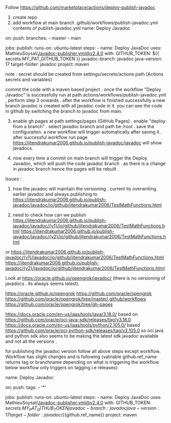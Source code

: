 Follow https://github.com/marketplace/actions/deploy-publish-javadoc
1. create repo
2. add workflow  at main branch .github/workflows/publish-javadoc.yml
contents of publish-javadoc.yml
name: Deploy Javadoc

on:
  push:
    branches:
      - master
      - main

jobs:
  publish:
    runs-on: ubuntu-latest
    steps:
      - name: Deploy JavaDoc
        uses: MathieuSoysal/Javadoc-publisher.yml@v2.4.0
        with:
          GITHUB_TOKEN: ${{ secrets.MY_PAT_GITHUB_TOKEN }}
          javadoc-branch: javadoc
          java-version: 17
          target-folder: javadoc 
          project: maven 

note : secret should be created from settings/secrets/actions path (Actions secrets and variables)

commit the code with a maven based project . once the workflow "Deploy Javadoc" is successfully run at path actions/workflows/publish-javadoc.yml , perform step 3 onwards . after the workflow is finished successfully a new branch javadoc is created with all javadoc code in it. you can see the code in github by switching the branch to javadoc from main.

3. enable gh pages at path settings/pages (GitHub Pages) . enable "deploy from a branch" . select javadoc branch and path be /root . save the configuraiton. a new workflow will trigger automatically after saving it . after successful workflow run page https://jitendrakumar2006.github.io/publish-javadoc/javadoc will show javadocs.

4. now every time a commit on main branch will trigger the Deploy Javadoc, which will push the code javadoc branch . as there is a change in javadoc branch hence the pages will be rebuilt .

Issues :
1. how the javadoc will maintain the versioning .
current its overwriting earlier javadoc and always publishing to https://jitendrakumar2006.github.io/publish-javadoc/javadoc/io/github/jitendrakumar2006/TestMathFunctions.html

2. need to check how can we publish https://jitendrakumar2006.github.io/publish-javadoc/javadoc/{v1}/io/github/jitendrakumar2006/TestMathFunctions.html
https://jitendrakumar2006.github.io/publish-javadoc/javadoc/{v2}/io/github/jitendrakumar2006/TestMathFunctions.html

or 
https://jitendrakumar2006.github.io/publish-javadoc/{v1}/javadoc/io/github/jitendrakumar2006/TestMathFunctions.html
https://jitendrakumar2006.github.io/publish-javadoc/{v2}/javadoc/io/github/jitendrakumar2006/TestMathFunctions.html



Look at 
https://oracle.github.io/opengrok/javadoc/ (there is no versioning of javadocs . its always seems latest).

https://oracle.github.io/opengrok
https://github.com/oracle/opengrok
https://github.com/oracle/opengrok/tree/master/.github/workflows
https://github.com/oracle/opengrok/tree/gh-pages

https://docs.oracle.com/en-us/iaas/tools/java/3.18.0/ based on https://github.com/oracle/oci-java-sdk/releases/tag/v3.18.0
https://docs.oracle.com/en-us/iaas/tools/python/2.105.0/ based https://github.com/oracle/oci-python-sdk/releases/tag/v2.105.0
so oci java and python sdk also seems to be making the latest sdk javadoc available and not all the versions .


for publishing the javadoc version follow all above steps except workflow. Workflow has slight changes and is following (vatriable github.ref_name returns tag or branchname depending on what is triggering the workflow. below workflow only triggers on tagging i.e releases):

name: Deploy Javadoc

on:
  push:
   tags:
      - '*'

jobs:
  publish:
    runs-on: ubuntu-latest
    steps:
      - name: Deploy JavaDoc
        uses: MathieuSoysal/Javadoc-publisher.yml@v2.4.0
        with:
          GITHUB_TOKEN: ${{ secrets.MY_PAT_GITHUB_TOKEN }}
          javadoc-branch: javadoc
          java-version: 17
          target-folder: javadoc/${{github.ref_name}}
          project: maven 
		  
		  
